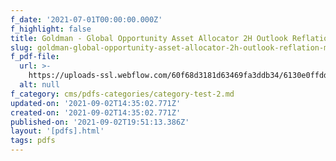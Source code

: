 ```yaml
---
f_date: '2021-07-01T00:00:00.000Z'
f_highlight: false
title: Goldman - Global Opportunity Asset Allocator 2H Outlook Reflation Moderation
slug: goldman-global-opportunity-asset-allocator-2h-outlook-reflation-moderation
f_pdf-file:
  url: >-
    https://uploads-ssl.webflow.com/60f68d3181d63469fa3ddb34/6130e0ffdd92a2a8e4b1f881_Goldman%20-%20Global%20Opportunity%20Asset%20Allocator%202H%20Outlook%20Reflation%20Moderation.pdf
  alt: null
f_category: cms/pdfs-categories/category-test-2.md
updated-on: '2021-09-02T14:35:02.771Z'
created-on: '2021-09-02T14:35:02.771Z'
published-on: '2021-09-02T19:51:13.386Z'
layout: '[pdfs].html'
tags: pdfs
---
```



